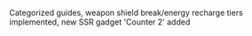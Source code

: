 Categorized guides, weapon shield break/energy recharge tiers implemented, new SSR gadget 'Counter 2' added
